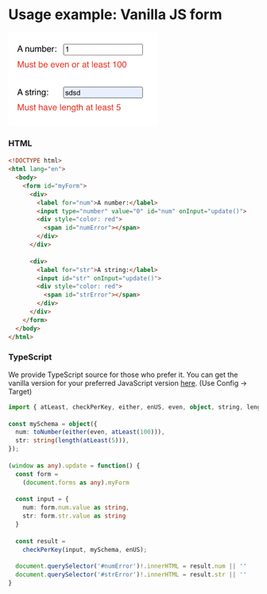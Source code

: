 # Usage example: Vanilla JS form

<img src="./vanilla-form.png" width="300px"></img>

### HTML

```html
<!DOCTYPE html>
<html lang="en">
  <body>
    <form id="myForm">
      <div>
        <label for="num">A number:</label>
        <input type="number" value="0" id="num" onInput="update()">
        <div style="color: red">
          <span id="numError"></span>
        </div>
      </div>
      
      <div>
        <label for="str">A string:</label>
        <input id="str" onInput="update()">
        <div style="color: red">
          <span id="strError"></span>
        </div>
      </div>
    </form>
  </body>
</html>
```

### TypeScript

We provide TypeScript source for those who prefer it. You can get the
vanilla version for your preferred JavaScript version
[here](https://www.typescriptlang.org/play/?ssl=8&ssc=1&pln=1&pc=1#code/JYWwDg9gTgLgBAbzgQxgGQKbIM4wDRwDGAFhoQNYAKGUA0hgJ4EbAylTMB2AqgMrMA3DJwIQARgCsy+OLijBOAcwIAbYYrYEYEAHIBXEGJpwAvnABmUCCDgByMXuERbAKBeEInXHBANeJDBBkOABeOHEpQhgACgQXODhOAwAuOG19QxpoljYsjCERFHQsXGiARgAGCoBKWrx42RgoVLkFRWi1JTZo1EwcGIBWWur6k2qAbjdogHcFABMIaZRsFE4GaoA6PTA51AxQiz1OKOBPaOrEBo8veHNoGxCGhOiFwgNhGA27qBAVnFX1htfAAxe5uBLXbwKMB6eBhOIJBJJECpb4gDbIjYCZAqRzLRryJT1REE1H3DZyLE4vH-VpKBomcFETzeKAYbB6FRwp5EUgUah0RjRaGwgi+fykIJcPgTJmvd6cT4AR0cUD8GDUUWg0VsAGJkQBRKBWKC2aoAQg2Ck4NAAEgAVACyaAObI5XIxBjgAB9vXZXAl5SAPhsVTR1ZrtFAdbq5EaTWbLda7U6XWE3ZzPnIfX7bK5GUA). (Use Config -> Target)

```typescript
import { atLeast, checkPerKey, either, enUS, even, object, string, length, toNumber } from 'bueno'

const mySchema = object({
  num: toNumber(either(even, atLeast(100))),
  str: string(length(atLeast(5))),
});

(window as any).update = function() {
  const form =
    (document.forms as any).myForm

  const input = {
    num: form.num.value as string,
    str: form.str.value as string
  }

  const result =
    checkPerKey(input, mySchema, enUS);

  document.querySelector('#numError')!.innerHTML = result.num || ''
  document.querySelector('#strError')!.innerHTML = result.str || ''
}
```
